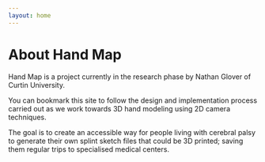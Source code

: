 ```yaml
---
layout: home
---
```

# About Hand Map

Hand Map is a project currently in the research phase by Nathan Glover of Curtin University.

You can bookmark this site to follow the design and implementation process carried out as we work towards 3D hand modeling using 2D camera techniques.

The goal is to create an accessible way for people living with cerebral palsy to generate their own splint sketch files that could be 3D printed; saving them regular trips to specialised medical centers.